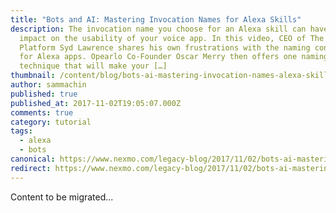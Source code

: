 ```yaml
---
title: "Bots and AI: Mastering Invocation Names for Alexa Skills"
description: The invocation name you choose for an Alexa skill can have a huge
  impact on the usability of your voice app. In this video, CEO of The Bot
  Platform Syd Lawrence shares his own frustrations with the naming convention
  for Alexa apps. Opearlo Co-Founder Oscar Merry then offers one naming
  technique that will make your […]
thumbnail: /content/blog/bots-ai-mastering-invocation-names-alexa-skills/Bots-Clip10_800x300.jpg
author: sammachin
published: true
published_at: 2017-11-02T19:05:07.000Z
comments: true
category: tutorial
tags:
  - alexa
  - bots
canonical: https://www.nexmo.com/legacy-blog/2017/11/02/bots-ai-mastering-invocation-names-alexa-skills
redirect: https://www.nexmo.com/legacy-blog/2017/11/02/bots-ai-mastering-invocation-names-alexa-skills
---
```


Content to be migrated...
